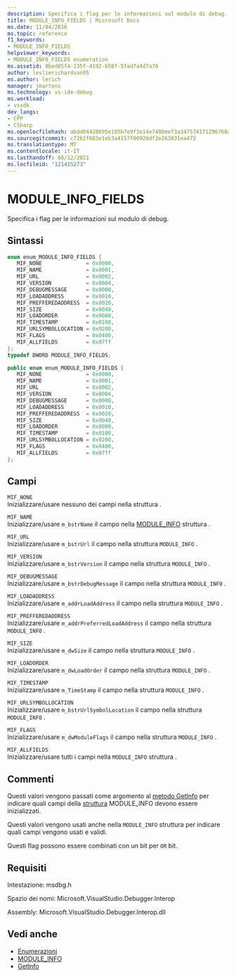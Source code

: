 ```yaml
---
description: Specifica i flag per le informazioni sul modulo di debug.
title: MODULE_INFO_FIELDS | Microsoft Docs
ms.date: 11/04/2016
ms.topic: reference
f1_keywords:
- MODULE_INFO_FIELDS
helpviewer_keywords:
- MODULE_INFO_FIELDS enumeration
ms.assetid: 8bed85f4-235f-4192-b58f-5fad7a4d7a78
author: leslierichardson95
ms.author: lerich
manager: jmartens
ms.technology: vs-ide-debug
ms.workload:
- vssdk
dev_langs:
- CPP
- CSharp
ms.openlocfilehash: abdd04428695e105b7e9f3e14e740beef3a347574171296768af9a9637eaa592
ms.sourcegitcommit: c72b2f603e1eb3a4157f00926df2e263831ea472
ms.translationtype: MT
ms.contentlocale: it-IT
ms.lasthandoff: 08/12/2021
ms.locfileid: "121415273"
---
```

# <a name="module_info_fields"></a>MODULE_INFO_FIELDS
Specifica i flag per le informazioni sul modulo di debug.

## <a name="syntax"></a>Sintassi

```cpp
enum enum_MODULE_INFO_FIELDS { 
   MIF_NONE              = 0x0000,
   MIF_NAME              = 0x0001,
   MIF_URL               = 0x0002,
   MIF_VERSION           = 0x0004,
   MIF_DEBUGMESSAGE      = 0x0008,
   MIF_LOADADDRESS       = 0x0010,
   MIF_PREFFEREDADDRESS  = 0x0020,
   MIF_SIZE              = 0x0040,
   MIF_LOADORDER         = 0x0080,
   MIF_TIMESTAMP         = 0x0100,
   MIF_URLSYMBOLLOCATION = 0x0200,
   MIF_FLAGS             = 0x0400,
   MIF_ALLFIELDS         = 0x07ff
};
typedef DWORD MODULE_INFO_FIELDS;
```

```csharp
public enum enum_MODULE_INFO_FIELDS { 
   MIF_NONE              = 0x0000,
   MIF_NAME              = 0x0001,
   MIF_URL               = 0x0002,
   MIF_VERSION           = 0x0004,
   MIF_DEBUGMESSAGE      = 0x0008,
   MIF_LOADADDRESS       = 0x0010,
   MIF_PREFFEREDADDRESS  = 0x0020,
   MIF_SIZE              = 0x0040,
   MIF_LOADORDER         = 0x0080,
   MIF_TIMESTAMP         = 0x0100,
   MIF_URLSYMBOLLOCATION = 0x0200,
   MIF_FLAGS             = 0x0400,
   MIF_ALLFIELDS         = 0x07ff
};
```

## <a name="fields"></a>Campi
 `MIF_NONE`\
 Inizializzare/usare nessuno dei campi nella struttura .

 `MIF_NAME`\
 Inizializzare/usare `m_bstrName` il campo nella [MODULE_INFO](../../../extensibility/debugger/reference/module-info.md) struttura .

 `MIF_URL`\
 Inizializzare/usare `m_bstrUrl` il campo nella struttura `MODULE_INFO` .

 `MIF_VERSION`\
 Inizializzare/usare `m_bstrVersion` il campo nella struttura `MODULE_INFO` .

 `MIF_DEBUGMESSAGE`\
 Inizializzare/usare `m_bstrDebugMessage` il campo nella struttura `MODULE_INFO` .

 `MIF_LOADADDRESS`\
 Inizializzare/usare `m_addrLoadAddress` il campo nella struttura `MODULE_INFO` .

 `MIF_PREFFEREDADDRESS`\
 Inizializzare/usare `m_addrPreferredLoadAddress` il campo nella struttura `MODULE_INFO` .

 `MIF_SIZE`\
 Inizializzare/usare `m_dwSize` il campo nella struttura `MODULE_INFO` .

 `MIF_LOADORDER`\
 Inizializzare/usare `m_dwLoadOrder` il campo nella struttura `MODULE_INFO` .

 `MIF_TIMESTAMP`\
 Inizializzare/usare `m_TimeStamp` il campo nella struttura `MODULE_INFO` .

 `MIF_URLSYMBOLLOCATION`\
 Inizializzare/usare `m_bstrUrlSymbolLocation` il campo nella struttura `MODULE_INFO` .

 `MIF_FLAGS`\
 Inizializzare/usare `m_dwModuleFlags` il campo nella struttura `MODULE_INFO` .

 `MIF_ALLFIELDS`\
 Inizializzare/usare tutti i campi nella `MODULE_INFO` struttura .

## <a name="remarks"></a>Commenti
 Questi valori vengono passati come argomento al [metodo GetInfo](../../../extensibility/debugger/reference/idebugmodule2-getinfo.md) per indicare quali campi della [struttura](../../../extensibility/debugger/reference/module-info.md) MODULE_INFO devono essere inizializzati.

 Questi valori vengono usati anche nella `MODULE_INFO` struttura per indicare quali campi vengono usati e validi.

 Questi flag possono essere combinati con un bit per `OR` bit.

## <a name="requirements"></a>Requisiti
 Intestazione: msdbg.h

 Spazio dei nomi: Microsoft.VisualStudio.Debugger.Interop

 Assembly: Microsoft.VisualStudio.Debugger.Interop.dll

## <a name="see-also"></a>Vedi anche
- [Enumerazioni](../../../extensibility/debugger/reference/enumerations-visual-studio-debugging.md)
- [MODULE_INFO](../../../extensibility/debugger/reference/module-info.md)
- [GetInfo](../../../extensibility/debugger/reference/idebugmodule2-getinfo.md)
